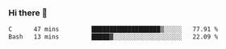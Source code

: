 ### Hi there 👋

<!--START_SECTION:waka-->

```txt
C      47 mins         ███████████████████▒░░░░░   77.91 %
Bash   13 mins         █████▓░░░░░░░░░░░░░░░░░░░   22.09 %
```

<!--END_SECTION:waka-->


<!--
**AnkelMauCastillo/AnkelMauCastillo** is a ✨ _special_ ✨ repository because its `README.md` (this file) appears on your GitHub profile.

Here are some ideas to get you started:

- 🔭 I’m currently working on ...
- 🌱 I’m currently learning ...
- 👯 I’m looking to collaborate on ...
- 🤔 I’m looking for help with ...
- 💬 Ask me about ...
- 📫 How to reach me: ...
- 😄 Pronouns: ...
- ⚡ Fun fact: ...
-->
